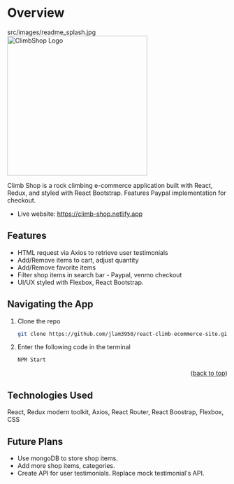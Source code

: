 # Overview 

src/images/readme_splash.jpg
<img src="src/images/readme_splash.jpg" alt="ClimbShop Logo" width="320">


Climb Shop is a rock climbing e-commerce application built with React, Redux, and styled with React Bootstrap. Features Paypal implementation for checkout.

- Live website: https://climb-shop.netlify.app

## Features 
- HTML request via Axios to retrieve user testimonials 
- Add/Remove items to cart, adjust quantity 
- Add/Remove favorite items
- Filter shop items in search bar 
​- Paypal, venmo checkout 
- UI/UX styled with Flexbox, React Bootstrap.

## Navigating the App 

1. Clone the repo
   ```sh
   git clone https://github.com/jlam3950/react-climb-ecommerce-site.git
   ```
2. Enter the following code in the terminal 
   ```sh
   NPM Start
   ```
<p align="right">(<a href="#readme-top">back to top</a>)</p>

## Technologies Used

React, Redux modern toolkit, Axios, React Router, React Boostrap, Flexbox, CSS 

## Future Plans

- Use mongoDB to store shop items. 
- Add more shop items, categories.
- Create API for user testimonials. Replace mock testimonial's API. 

